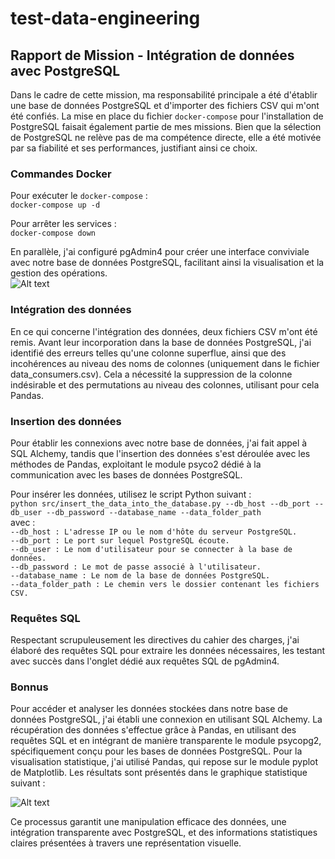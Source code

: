 # test-data-engineering

## Rapport de Mission - Intégration de données avec PostgreSQL  

Dans le cadre de cette mission, ma responsabilité principale a été d'établir une base de données PostgreSQL et d'importer des fichiers CSV qui m'ont été confiés. La mise en place du fichier `docker-compose` pour l'installation de PostgreSQL faisait également partie de mes missions. Bien que la sélection de PostgreSQL ne relève pas de ma compétence directe, elle a été motivée par sa fiabilité et ses performances, justifiant ainsi ce choix.

### Commandes Docker  

Pour exécuter le `docker-compose` :  
`docker-compose up -d` 

Pour arrêter les services :  
`docker-compose down`  

En parallèle, j'ai configuré pgAdmin4 pour créer une interface conviviale avec notre base de données PostgreSQL, facilitant ainsi la visualisation et la gestion des opérations.  
![Alt text](https://github.com/AidaYSF/Test-Data-Engineering/blob/main/images/pgAdmin4.png)  

### Intégration des données  
En ce qui concerne l'intégration des données, deux fichiers CSV m'ont été remis. Avant leur incorporation dans la base de données PostgreSQL, j'ai identifié des erreurs telles qu'une colonne superflue, ainsi que des incohérences au niveau des noms de colonnes (uniquement dans le fichier data_consumers.csv). Cela a nécessité la suppression de la colonne indésirable et des permutations au niveau des colonnes, utilisant pour cela Pandas.  

### Insertion des données  
Pour établir les connexions avec notre base de données, j'ai fait appel à SQL Alchemy, tandis que l'insertion des données s'est déroulée avec les méthodes de Pandas, exploitant le module psyco2 dédié à la communication avec les bases de données PostgreSQL.  

Pour insérer les données, utilisez le script Python suivant :  
`python src/insert_the_data_into_the_database.py --db_host --db_port --db_user --db_password --database_name --data_folder_path`  
avec :  
`--db_host : L'adresse IP ou le nom d'hôte du serveur PostgreSQL.`  
`--db_port : Le port sur lequel PostgreSQL écoute.`  
`--db_user : Le nom d'utilisateur pour se connecter à la base de données.`  
`--db_password : Le mot de passe associé à l'utilisateur.`  
`--database_name : Le nom de la base de données PostgreSQL.`  
`--data_folder_path : Le chemin vers le dossier contenant les fichiers CSV.`  

### Requêtes SQL  
Respectant scrupuleusement les directives du cahier des charges, j'ai élaboré des requêtes SQL pour extraire les données nécessaires, les testant avec succès dans l'onglet dédié aux requêtes SQL de pgAdmin4.  

### Bonnus  
Pour accéder et analyser les données stockées dans notre base de données PostgreSQL, j'ai établi une connexion en utilisant SQL Alchemy. La récupération des données s'effectue grâce à Pandas, en utilisant des requêtes SQL et en intégrant de manière transparente le module psycopg2, spécifiquement conçu pour les bases de données PostgreSQL. Pour la visualisation statistique, j'ai utilisé Pandas, qui repose sur le module pyplot de Matplotlib. Les résultats sont présentés dans le graphique statistique suivant :  

![Alt text](https://github.com/AidaYSF/Test-Data-Engineering/blob/main/images/bonnus.png)   

Ce processus garantit une manipulation efficace des données, une intégration transparente avec PostgreSQL, et des informations statistiques claires présentées à travers une représentation visuelle.  
  

